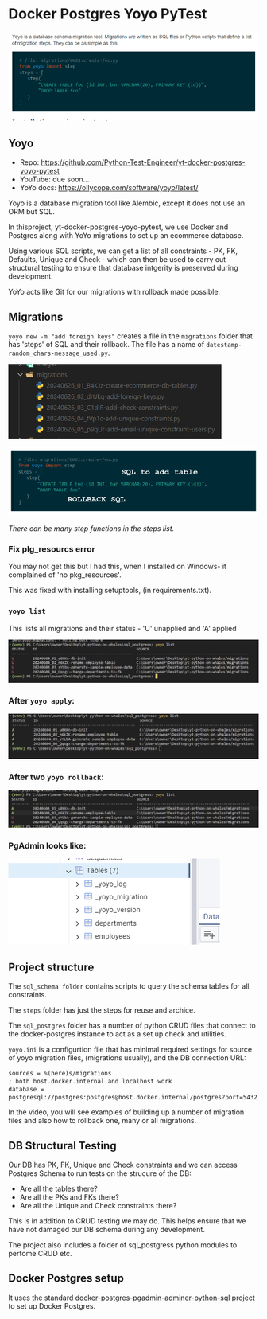 # Docker Postgres Yoyo PyTest

![YoYo](../images/yoyo/yoyo.png 'YoYo')

## Yoyo

- Repo: https://github.com/Python-Test-Engineer/yt-docker-postgres-yoyo-pytest
- YouTube: due soon...
- YoYo docs: https://ollycope.com/software/yoyo/latest/

Yoyo is a database migration tool like Alembic, except it does not use an ORM but SQL.

In thisproject, yt-docker-postgres-yoyo-pytest, we use Docker and Postgres along with YoYo migrations to set up an ecommerce database. 

Using various SQL scripts, we can get a list of all constraints - PK, FK, Defaults, Unique and Check - which can then be used to carry out structural testing to ensure that database intgerity is preserved during development.

YoYo acts like Git for our migrations with rollback made possible.

## Migrations

`yoyo new -m "add foreign keys"` creates a file in the `migrations` folder that has 'steps' of SQL and their rollback. The file has a name of `datestamp-random_chars-message_used.py`.

![MIGRATIONS](../images/yoyo/yoyo-migrations-folder.png  "Migrations")


![STEPS](../images/yoyo/yoyo-steps.png  "steps")

*There can be many step functions in the steps list.*

### Fix plg_resourcs error

You may not get this but I had this, when I installed on Windows- it complained of 'no pkg_resources'.

This was fixed with installing setuptools, (in requirements.txt).

### `yoyo list`

This lists all migrations and their status - 'U' unapplied and 'A' applied

![Initial](../images/yoyo/yoyo-initial.png 'YoYo')

### After `yoyo apply`:

![First Apply](../images/yoyo/yoyo-list-after-apply.png 'YoYo')

### After two `yoyo rollback`:

![Two Rollbacks](../images/yoyo/yoyo-list-after-two-rollbacks.png 'YoYo')

### PgAdmin looks like:

![PgAdmin](../images/yoyo/yoyo-pgadmin.png 'YoYo')

## Project structure

The `sql_schema folder` contains scripts to query the schema tables for all constraints.

The `steps` folder has just the steps for reuse and archice.

The `sql_postgres` folder has a number of python CRUD files that connect to the docker-postgres instance to act as a set up check and utilities.

`yoyo.ini` is a configurtion file that has minimal required settings for source of yoyo migration files, (migrations usually), and the DB connection URL:

```
sources = %(here)s/migrations
; both host.docker.internal and localhost work
database = postgresql://postgres:postgres@host.docker.internal/postgres?port=5432
```

In the video, you will see examples of building up a number of migration files and also how to rollback one, many or all migrations.

## DB Structural Testing

Our DB has PK, FK, Unique and Check constraints and we can access Postgres Schema to run tests on the strucure of the DB:

- Are all the tables there?
- Are all the PKs and FKs there?
- Are all the Unique and Check constraints there?

This is in addition to CRUD testing we may do. This helps ensure that we have not damaged our DB schema during any development.

The project also includes a folder of sql_postgress python modules to perfome CRUD etc.

## Docker Postgres setup

It uses the standard [docker-postgres-pgadmin-adminer-python-sql](https://github.com/Python-Test-Engineer/yt-docker-postgres-pgadmin-adminier-python-sql) project to set up Docker Postgres.

<br>